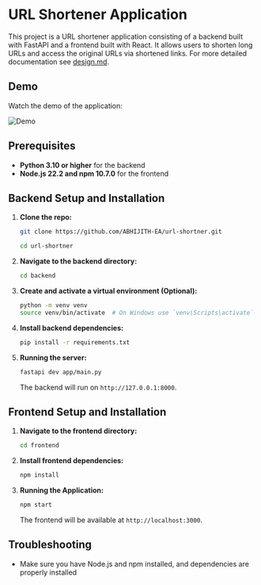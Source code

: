 # URL Shortener Application

This project is a URL shortener application consisting of a backend built with FastAPI and a frontend built with React. It allows users to shorten long URLs and access the original URLs via shortened links. For more detailed documentation see [design.md](docs/design.md).

## Demo

Watch the demo of the application:

![Demo](docs/resource/working_demo.gif)

## Prerequisites

- **Python 3.10 or higher** for the backend
- **Node.js 22.2 and npm 10.7.0** for the frontend

## Backend Setup and Installation

1. **Clone the repo:**
   ```bash
   git clone https://github.com/ABHIJITH-EA/url-shortner.git
   ```
   ```bash
   cd url-shortner
   ```
1. **Navigate to the backend directory:**

   ```bash
   cd backend
   ```

2. **Create and activate a virtual environment (Optional):**

   ```bash
   python -m venv venv
   source venv/bin/activate  # On Windows use `venv\Scripts\activate`
   ```

3. **Install backend dependencies:**

   ```bash
   pip install -r requirements.txt
   ```

5. **Running the server:**

   ```bash
   fastapi dev app/main.py
   ```

   The backend will run on `http://127.0.0.1:8000`.

## Frontend Setup and Installation

1. **Navigate to the frontend directory:**

   ```bash
   cd frontend
   ```

2. **Install frontend dependencies:**

   ```bash
   npm install
   ```

3. **Running the Application:**

   ```bash
   npm start
   ```

   The frontend will be available at `http://localhost:3000`.
   

## Troubleshooting

-  Make sure you have Node.js and npm installed, and dependencies are properly installed
